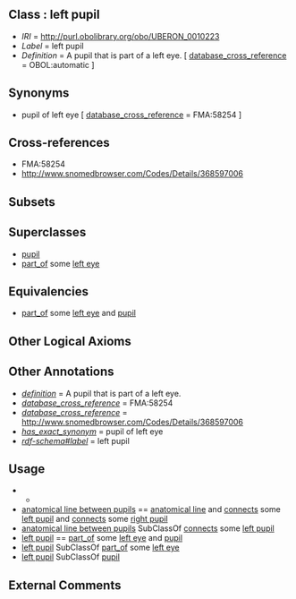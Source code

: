 
## Class : left pupil

 * *IRI* = http://purl.obolibrary.org/obo/UBERON_0010223
 * *Label* = left pupil
 * *Definition* = A pupil that is part of a left eye. [ [database_cross_reference](../../ef/oboInOwl#hasDbXref.md) = OBOL:automatic ]

## Synonyms

 * pupil of left eye [ [database_cross_reference](../../ef/oboInOwl#hasDbXref.md) = FMA:58254 ]

## Cross-references

 * FMA:58254
 * http://www.snomedbrowser.com/Codes/Details/368597006

## Subsets


## Superclasses

 * [pupil](../../UBERON/71/UBERON_0001771.md)
 * [part_of](../../BFO/50/BFO_0000050.md) some [left eye](../../UBERON/48/UBERON_0004548.md)

## Equivalencies

 * [part_of](../../BFO/50/BFO_0000050.md) some [left eye](../../UBERON/48/UBERON_0004548.md) and [pupil](../../UBERON/71/UBERON_0001771.md)

## Other Logical Axioms


## Other Annotations

 * *[definition](../../IAO/15/IAO_0000115.md)* = A pupil that is part of a left eye.
 * *[database_cross_reference](../../ef/oboInOwl#hasDbXref.md)* = FMA:58254
 * *[database_cross_reference](../../ef/oboInOwl#hasDbXref.md)* = http://www.snomedbrowser.com/Codes/Details/368597006
 * *[has_exact_synonym](../../ym/oboInOwl#hasExactSynonym.md)* = pupil of left eye
 * *[rdf-schema#label](../../el/rdf-schema#label.md)* = left pupil

## Usage

 * -
 * [anatomical line between pupils](../../UBERON/22/UBERON_0010222.md) == [anatomical line](../../UBERON/00/UBERON_0006800.md) and [connects](../../RO/76/RO_0002176.md) some [left pupil](../../UBERON/23/UBERON_0010223.md) and [connects](../../RO/76/RO_0002176.md) some [right pupil](../../UBERON/24/UBERON_0010224.md)
 * [anatomical line between pupils](../../UBERON/22/UBERON_0010222.md) SubClassOf [connects](../../RO/76/RO_0002176.md) some [left pupil](../../UBERON/23/UBERON_0010223.md)
 * [left pupil](../../UBERON/23/UBERON_0010223.md) == [part_of](../../BFO/50/BFO_0000050.md) some [left eye](../../UBERON/48/UBERON_0004548.md) and [pupil](../../UBERON/71/UBERON_0001771.md)
 * [left pupil](../../UBERON/23/UBERON_0010223.md) SubClassOf [part_of](../../BFO/50/BFO_0000050.md) some [left eye](../../UBERON/48/UBERON_0004548.md)
 * [left pupil](../../UBERON/23/UBERON_0010223.md) SubClassOf [pupil](../../UBERON/71/UBERON_0001771.md)

## External Comments

